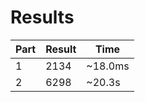 # Results

| Part | Result | Time |
| --- | --- | --- |
| 1 | 2134 | ~18.0ms |
| 2 | 6298 | ~20.3s |
